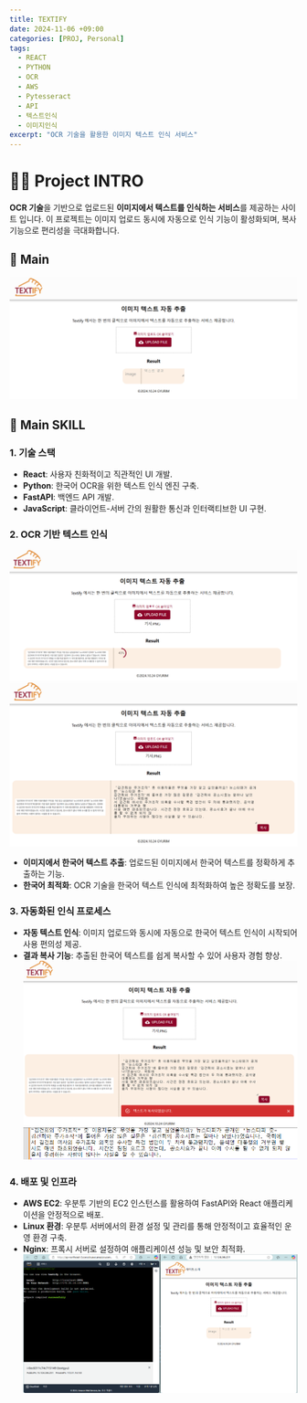 ```yaml
---
title: TEXTIFY
date: 2024-11-06 +09:00
categories: [PROJ, Personal]
tags: 
  - REACT
  - PYTHON
  - OCR
  - AWS
  - Pytesseract
  - API
  - 텍스트인식
  - 이미지인식
excerpt: "OCR 기술을 활용한 이미지 텍스트 인식 서비스"
---
```

<!--more-->
# 🙋‍♀️ Project INTRO 
 **OCR 기술**을 기반으로 업로드된 **이미지에서 텍스트를 인식하는 서비스**를 제공하는 사이트 입니다. 이 프로젝트는 이미지 업로드 동시에 자동으로 인식 기능이 활성화되며, 복사 기능으로 편리성을 극대화합니다.

 ## 📎 Main
![TextifyMain](/assets/img/Textify/1main.PNG)


## 🚀 Main SKILL

### **1. 기술 스택**
- **React**: 사용자 친화적이고 직관적인 UI 개발.
- **Python**: 한국어 OCR을 위한 텍스트 인식 엔진 구축.
- **FastAPI**: 백엔드 API 개발.
- **JavaScript**: 클라이언트-서버 간의 원활한 통신과 인터랙티브한 UI 구현.

### **2. OCR 기반 텍스트 인식**
![Textifytest](/assets/img/Textify/2test.png)
![Textifytestresult](/assets/img/Textify/3result.png)
- **이미지에서 한국어 텍스트 추출**: 업로드된 이미지에서 한국어 텍스트를 정확하게 추출하는 기능.
- **한국어 최적화**: OCR 기술을 한국어 텍스트 인식에 최적화하여 높은 정확도를 보장.

### **3. 자동화된 인식 프로세스**
- **자동 텍스트 인식**: 이미지 업로드와 동시에 자동으로 한국어 텍스트 인식이 시작되어 사용 편의성 제공.
- **결과 복사 기능**: 추출된 한국어 텍스트를 쉽게 복사할 수 있어 사용자 경험 향상.
![Textifycopy](/assets/img/Textify/4copy.png)
![Textifycopytext](/assets/img/Textify/4copytext.png)

### **4. 배포 및 인프라**
- **AWS EC2**: 우분투 기반의 EC2 인스턴스를 활용하여 FastAPI와 React 애플리케이션을 안정적으로 배포.
- **Linux 환경**: 우분투 서버에서의 환경 설정 및 관리를 통해 안정적이고 효율적인 운영 환경 구축.
- **Nginx**: 프록시 서버로 설정하여 애플리케이션 성능 및 보안 최적화.
![Textifydeploy](/assets/img/Textify/5deploy.png)
